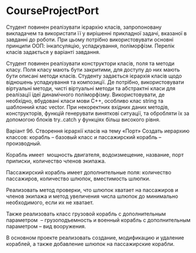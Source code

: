 # CourseProjectPort
Студент повинен реалізувати ієрархію класів, запропоновану викладачем та використати її у вирішенні прикладної задачі, вказаної в завданні до роботи. При цьому потрібно використовувати основні принципи ООП: інкапсуляцію, успадкування, поліморфізм. Перелік класів задається у варіанті завдання. 

Студент повинен реалізувати конструктори класів, поля та методи класу. Поля класу мають бути закритими, для доступу до них мають бути описані методи класів. Студенту задається ієрархія класів щодо відношень успадкування та композиції. Де потрібно, використовувати віртуальні методи, чисті віртуальні методи та абстрактні класи для реалізації ідеї динамічного поліморфізму. Використовувати, де необхідно, вбудовані класи мови С++, особливо клас string та шаблонний клас vector. При некоректних вхідних даних методів, конструкторів, функцій генерувати виняткові ситуації, та обробляти їх за допомогою блоків try..catch у функціях більш високого рівня. 


Варіант 9б. Створення ієрархії класів на тему «Порт»
Создать иерархию классов: корабль – базовый класс и пассажирский корабль – производный.

Корабль имеет  мощность двигателя, водоизмещение, название, порт приписки, количество членов экипажа. 

Пассажирский корабль имеет дополнительные поля: количество пассажиров, количество шлюпок, вместимость шлюпки. 

Реализовать метод проверки, что шлюпок хватает на пассажиров и членов экипажа и метод увеличения числа шлюпок до минимально необходимого, если их не хватает. 

Также реализовать класс грузовой корабль с дополнительным параметром  – грузоподъемность и военный корабль с дополнительным параметром – вид вооружения.

В основном проекте реализовать создание, модификацию и удаление кораблей, а также добавление шлюпок на пассажирские корабли.
